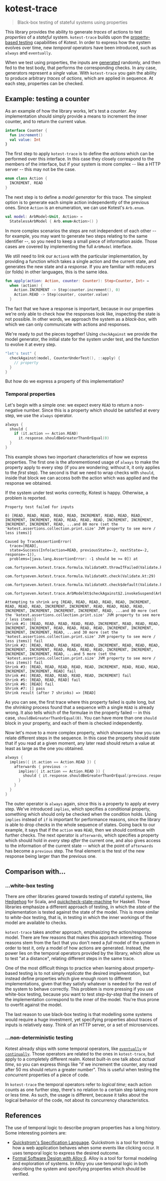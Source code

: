 # kotest-trace

> Black-box testing of stateful systems using properties

This library provides the ability to generate _traces_ of actions to test _properties_ of a _stateful_ system. 
`kotest-trace` builds upon the [property-based testing](https://kotest.io/docs/proptest/property-based-testing.html)
capabilities of Kotest. In order to express how the system evolves over time, new _temporal_ operators have been
introduced, such as `always` and `eventually`.

When we test using properties, the inputs are [generated](https://kotest.io/docs/proptest/property-test-generators.html)
randomly, and then fed to the test body, that performs the corresponding checks. In any case, generators represent a
_single_ value. With `kotest-trace` you gain the ability to produce arbitrary _traces_ of _actions_, which are applied
in sequence. At each step, properties can be checked.

## Example: testing a counter

As an example of how the library works, let's test a _counter_. Any implementation should simply provide a means
to increment the inner counter, and to return the current value.

```kotlin
interface Counter {
  fun increment()
  val value: Int
}
```

The first step to apply `kotest-trace` is to define the _actions_ which can be performed over this interface. In this
case they closely correspond to the members of the interface, but if your system is more complex -- like a HTTP server --
this may not be the case.

```kotlin
enum class Action {
  INCREMENT, READ
}
```

The next step is to define a _model generator_ for this trace. The simplest option is to generate each simple action
independently of the previous ones. Since `Action` is an enumeration, we can use Kotest's `Arb.enum`.

```kotlin
val model: ArbModel<Unit, Action> = 
  StatelessArbModel { Arb.enum<Action>() }
```

In more complex scenarios the steps are not independent of each other -- for example, you may want to generate two
steps relating to the same identifier --, so you need to keep a small piece of information aside. Those cases are
covered by implementing the full `ArbModel` interface.

We still need to link our `Action`s with the particular implementation, by providing a function which takes a single
action and the current state, and generates the new state and a _response_. If you are familiar with reducers (or folds)
in other languages, this is the same idea.

```kotlin
fun apply(action: Action, counter: Counter): Step<Counter, Int> =
  when (action) {
    Action.INCREMENT -> Step(counter.increment(), 0)
    Action.READ -> Step(counter, counter.value)
  }
```

The fact that we have a response is important, because in our properties we're only able to check how the responses look
like, inspecting the state is not possible. In other words, we approach the system as a _black-box_, with which we can 
only communicate with actions and responses.

We're ready to put the pieces together! Using `checkAgainst` we provide the model generator, the initial state for the
system under test, and the function to evolve it at every step.

```kotlin
"let's test" {
  checkAgainst(model, CounterUnderTest(), ::apply) {
    // property
  }
}
```

But how do we express a property of this implementation?

### Temporal properties

Let's begin with a simple one: we expect every `READ` to return a non-negative number. Since this is a property which
should be satisfied at every step, we use the `always` operator.

```kotlin
always {
  should {
    if (it.action == Action.READ)
      it.response.shouldBeGreaterThanOrEqual(0)
  }
}
```

This example shows two important characteristics of how we express properties. The first one is the aforementioned usage
of `always` to make the property apply to every step (if you are wondering; without it, it only applies to the _first_
step). The second is that we need to wrap checks with `should`, inside that block we can access both the action which was
applied and the response we obtained.

If the system under test works correctly, Kotest is happy. Otherwise, a problem is reported.

```
Property test failed for inputs

0) [READ, READ, READ, READ, READ, INCREMENT, READ, READ, READ, INCREMENT, INCREMENT, READ, READ, READ, READ, INCREMENT, INCREMENT, INCREMENT, INCREMENT, READ, ...and 80 more (set the 'kotest.assertions.collection.print.size' JVM property to see more / less items)]

Caused by TraceAssertionError(
  trace=[READ],
  state=Success(Info(action=READ, previousState=-2, nextState=-2, response=-1)),
  problems=[java.lang.AssertionError: -1 should be >= 0]) at
	com.fortyseven.kotest.trace.formula.ValidateKt.throwIfFailed(Validate.kt:40)
	com.fortyseven.kotest.trace.formula.ValidateKt.check(Validate.kt:29)
	com.fortyseven.kotest.trace.formula.ValidateKt.check$default(Validate.kt:16)
	com.fortyseven.kotest.trace.ArbModelKt$checkAgainst$2.invokeSuspend(ArbModel.kt:60)

Attempting to shrink arg [READ, READ, READ, READ, READ, INCREMENT, READ, READ, READ, INCREMENT, INCREMENT, READ, READ, READ, READ, INCREMENT, INCREMENT, INCREMENT, INCREMENT, READ, ...and 80 more (set the 'kotest.assertions.collection.print.size' JVM property to see more / less items)]
Shrink #1: [READ, READ, READ, READ, READ, INCREMENT, READ, READ, READ, INCREMENT, INCREMENT, READ, READ, READ, READ, INCREMENT, INCREMENT, INCREMENT, INCREMENT, READ, ...and 30 more (set the 'kotest.assertions.collection.print.size' JVM property to see more / less items)] fail
Shrink #2: [READ, READ, READ, READ, READ, INCREMENT, READ, READ, READ, INCREMENT, INCREMENT, READ, READ, READ, READ, INCREMENT, INCREMENT, INCREMENT, INCREMENT, READ, ...and 5 more (set the 'kotest.assertions.collection.print.size' JVM property to see more / less items)] fail
Shrink #3: [READ, READ, READ, READ, READ, INCREMENT, READ, READ, READ, INCREMENT, INCREMENT, READ] fail
Shrink #4: [READ, READ, READ, READ, READ, INCREMENT] fail
Shrink #5: [READ, READ, READ] fail
Shrink #6: [READ] fail
Shrink #7: [] pass
Shrink result (after 7 shrinks) => [READ]

```

As you can see, the first trace where this property failed is quite long, but the _shrinking_ process found that a
sequence with a single `READ` is already wrong. It also tells which of the formulae in the property failed -- in this
case, `shouldBeGreaterThanOrEqual(0)`. You can have more than one `should` block in your property, and each of them is
checked independently.

Now let's move to a more complex property, which showcases how you can relate different steps in the sequence. In this
case the property should state that if you read at a given moment, any later read should return a value at least as
large as the one you obtained.

```kotlin
always {
  implies({ it.action == Action.READ }) {
    afterwards { previous ->
      implies({ it.action == Action.READ }) {
        should { it.response.shouldBeGreaterThanOrEqual(previous.response) }
      }
    }
  }
}
```

The outer operator is `always` again, since this is a property to apply at every step. We've introduced `implies`, which
specifies a conditional property, something which should only be checked when the condition holds. Using `implies`
instead of `if` is important for performance reasons, since the library is able to drop checks in the whole sequence
of states. Going back to our example, it says that if the `action` was `READ`, then we should continue with further
checks. The next operator is `afterwards`, which specifies a property which should hold in _every_ step _after_ the
current one, and also gives access to the information of the current state -- which at the point of `afterwards` has
become a `previous` step. The final element is the test of the new response being larger than the previous one.

## Comparison with...

### ...white-box testing

There are other libraries geared towards testing of stateful systems, like [Hedgehog](https://hedgehogqa.github.io/scala-hedgehog/docs/guides-state-tutorial/) for Scala, and [quickcheck-state-machine](https://github.com/stevana/quickcheck-state-machine#readme) for Haskell. Those libraries emphasize a different approach of testing,
ín which the _state_ of the implementation is tested against the state of the model. This is more similar to
_white-box_ testing, that is, in testing in which the inner workings of the model are available to checks.

`kotest-trace` takes another approach, emphasizing the action/response model. There are few reasons that makes this
approach interesting. Those reasons stem from the fact that you don't need a _full_ model of the system in order to
test it, only a model of how actions are generated. Instead, the power lies on the temporal operators provided by the
library, which allow us to test "at a distance", relating different steps in the same trace.

One of the most difficult things to practice when learning about property-based testing is to not simply _replicate_
the desired implementation, but instead define properties which give enough room to different implementations, given
that they satisfy whatever is needed for the rest of the system to behave correctly. This problem is more pressing if
you use white-box testing, because you want to test _step-by-step_ that the inners of the implementation correspond to
the inner of the model. You're thus prone to overfit against the model.

The last reason to use black-box testing is that modelling some systems would require a huge investment, yet
specifying properties about traces of inputs is relatively easy. Think of an HTTP server, or a set of microservices.

### ...non-deterministic testing

Kotest already ships with some temporal operators, like [`eventually`](https://kotest.io/docs/assertions/eventually.html)
or [`continually`](https://kotest.io/docs/assertions/continually.html). Those operators are related to the ones in
`kotest-trace`, but apply to a completely different realm. Kotest built-in one talk about _actual time_, so you can
express things like "if we increment the counter, any read after 50 ms should return a greater number". This is
useful when testing the _concurrent_ properties of a piece of code.

In `kotest-trace` the temporal operators refer to _logical time_; each action counts as one further step, there's no
relation to a certain step taking more or less time. As such, the usage is different, because it talks about the 
logical behavior of the code, not about its concurrency characteristics.

## References

The use of temporal logic to describe program properties has a long history. Some interesting pointers are:

- [Quickstrom's Specification Language](https://docs.quickstrom.io/en/0.5.0/topics/specification-language.html). 
  Quickstrom is a tool for testing how a web application behaves when some events like clicking occur. It uses
  temporal logic to express the desired outcome.
- [Formal Software Design with Alloy 6](https://haslab.github.io/formal-software-design/index.html). Alloy is a tool
  for formal modeling and exploration of systems. In Alloy you use temporal logic in both describing the system and
  specifying properties which should be verified.